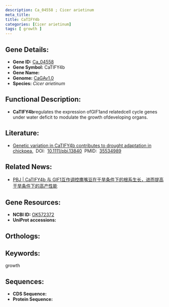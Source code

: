 ```yaml
---
description: Ca_04558 ; Cicer arietinum
meta_title:
title: CaTIFY4b
categories: [Cicer arietinum]
tags: [ growth ]
---
```


## Gene Details:
- **Gene ID:**	[Ca_04558]()
- **Gene Symbol:** CaTIFY4b
- **Gene Name:** 
- **Genome:** [CaGAv1.0]()
- **Species:** *Cicer arietinum*

## Functional Description:
   - **CaTIFY4b**regulates the expression ofGIF1and relatedcell cycle genes under water deficit to modulate the growth ofdeveloping organs.

## Literature:
   - [Genetic variation in CaTIFY4b contributes to drought adaptation in chickpea.]( https://onlinelibrary.wiley.com/doi/10.1111/pbi.13840)&nbsp;&nbsp;DOI:&nbsp;&nbsp;[10.1111/pbi.13840](https://onlinelibrary.wiley.com/doi/10.1111/pbi.13840)&nbsp;&nbsp;PMID:&nbsp;&nbsp;[35534989](https://pubmed.ncbi.nlm.nih.gov/35534989/)

## Related News:
   - [PBJ | CaTIFY4b 与 GIF1互作调控鹰嘴豆在干旱条件下的根系生长，进而提高干旱条件下的高产性能](https://mp.weixin.qq.com/s?__biz=Mzg3MDEwNDEyMg==&mid=2247529386&idx=1&sn=471a0a164a9a42cac92b158dca22db47&chksm=ce90defff9e757e9e494ace66416bd2b310a2ca08ff59a4235df6c212342c5da3f829ca37938&scene=27#wechat_redirect)

## Gene Resources:
- **NCBI ID:** [OK572372](https://www.ncbi.nlm.nih.gov/gene/?term=OK572372)
- **UniProt accessions:** [](https://www.uniprot.org/uniprotkb//entry)

## Orthologs:


## Keywords:
growth

## Sequences:
- **CDS Sequence:**
- **Protein Sequence:**
